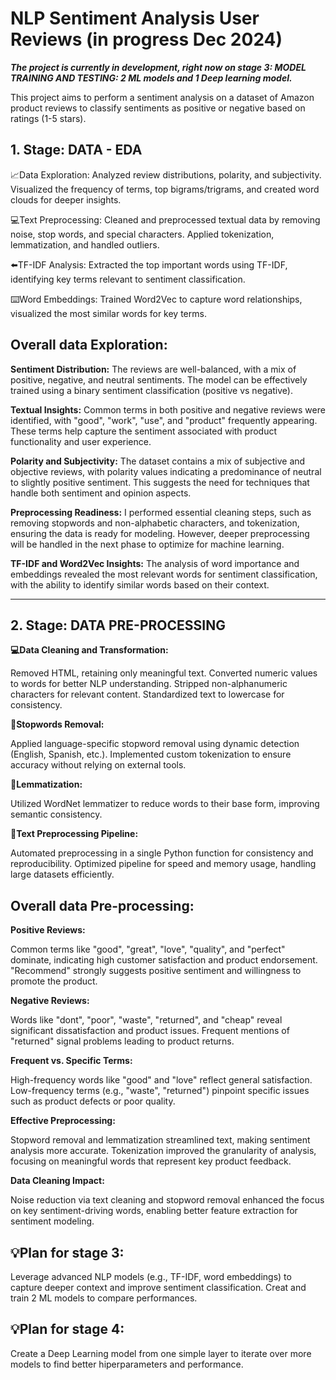 # NLP **Sentiment Analysis User Reviews** (in progress Dec 2024)
***The project is currently in development, right now on stage 3: MODEL TRAINING AND TESTING: 2 ML models and 1 Deep learning model.***

This project aims to perform a sentiment analysis on a dataset of Amazon product reviews to classify sentiments as positive or negative based on ratings (1-5 stars).


## **1. Stage: DATA - EDA**

📈Data Exploration: Analyzed review distributions, polarity, and subjectivity. Visualized the frequency of terms, top bigrams/trigrams, and created word clouds for deeper insights.

💻Text Preprocessing: Cleaned and preprocessed textual data by removing noise, stop words, and special characters. Applied tokenization, lemmatization, and handled outliers.

⬅️TF-IDF Analysis: Extracted the top important words using TF-IDF, identifying key terms relevant to sentiment classification.

⌨️Word Embeddings: Trained Word2Vec to capture word relationships, visualized the most similar words for key terms.


## **Overall data Exploration:**

**Sentiment Distribution:**
The reviews are well-balanced, with a mix of positive, negative, and neutral sentiments. The model can be effectively trained using a binary sentiment classification (positive vs negative).

**Textual Insights:**
Common terms in both positive and negative reviews were identified, with "good", "work", "use", and "product" frequently appearing. These terms help capture the sentiment associated with product functionality and user experience.

**Polarity and Subjectivity:** 
The dataset contains a mix of subjective and objective reviews, with polarity values indicating a predominance of neutral to slightly positive sentiment. This suggests the need for techniques that handle both sentiment and opinion aspects.

**Preprocessing Readiness:** 
I performed essential cleaning steps, such as removing stopwords and non-alphabetic characters, and tokenization, ensuring the data is ready for modeling. However, deeper preprocessing will be handled in the next phase to optimize for machine learning.

**TF-IDF and Word2Vec Insights:** 
The analysis of word importance and embeddings revealed the most relevant words for sentiment classification, with the ability to identify similar words based on their context.

__________________________________

## **2. Stage: DATA PRE-PROCESSING**

**💻Data Cleaning and Transformation:**

Removed HTML, retaining only meaningful text.
Converted numeric values to words for better NLP understanding.
Stripped non-alphanumeric characters for relevant content.
Standardized text to lowercase for consistency.

**🛑Stopwords Removal:**

Applied language-specific stopword removal using dynamic detection (English, Spanish, etc.).
Implemented custom tokenization to ensure accuracy without relying on external tools.


**📖Lemmatization:**

Utilized WordNet lemmatizer to reduce words to their base form, improving semantic consistency.


**💬Text Preprocessing Pipeline:**

Automated preprocessing in a single Python function for consistency and reproducibility.
Optimized pipeline for speed and memory usage, handling large datasets efficiently.


## **Overall data Pre-processing:**

**Positive Reviews:**

Common terms like "good", "great", "love", "quality", and "perfect" dominate, indicating high customer satisfaction and product endorsement.
"Recommend" strongly suggests positive sentiment and willingness to promote the product.

**Negative Reviews:**

Words like "dont", "poor", "waste", "returned", and "cheap" reveal significant dissatisfaction and product issues.
Frequent mentions of "returned" signal problems leading to product returns.

**Frequent vs. Specific Terms:**

High-frequency words like "good" and "love" reflect general satisfaction.
Low-frequency terms (e.g., "waste", "returned") pinpoint specific issues such as product defects or poor quality.

**Effective Preprocessing:**

Stopword removal and lemmatization streamlined text, making sentiment analysis more accurate.
Tokenization improved the granularity of analysis, focusing on meaningful words that represent key product feedback.

**Data Cleaning Impact:**

Noise reduction via text cleaning and stopword removal enhanced the focus on key sentiment-driving words, enabling better feature extraction for sentiment modeling.

## 💡**Plan for stage 3:**

Leverage advanced NLP models (e.g., TF-IDF, word embeddings) to capture deeper context and improve sentiment classification. Creat and train 2 ML models to compare performances.

## 💡**Plan for stage 4:**
Create a Deep Learning model from one simple layer to iterate over more models to find better hiperparameters and performance.
